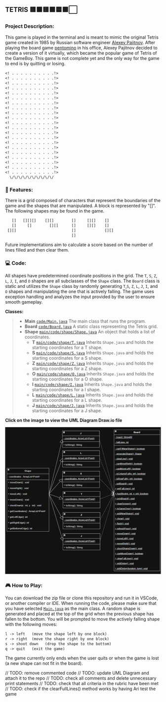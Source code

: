## TETRIS 🟥🟧🟨🟩🟦🟪⬜

### Project Description:
This game is played in the terminal and is meant to mimic the original Tetris game created in 1985 by Russian software engineer [Alexey Pajitnov](<https://www.britannica.com/biography/Alexey-Pajitnov>). After playing the board game [pentomino](<https://web.ma.utexas.edu/users/smmg/archive/1997/radin.html>) in his office, Alexey Pajitnov decided to create a version of it virtually, which became the popular game of Tetris of the GameBoy. This game is not complete yet and the only way for the game to end is by quitting or losing.
```
<! . . . . . . . . . .!>
<! . . . . . . . . . .!>
<! . . . . . . . . . .!>
<! . . . . . . . . . .!>
<! . . . . . . . . . .!>
<! . . . . . . . . . .!>
<! . . . . . . . . . .!>
<! . . . . . . . . . .!>
<! . . . . . . . . . .!>
<! . . . . . . . . . .!>
<! . . . . . . . . . .!>
<! . . . . . . . . . .!>
<! . . . . . . . . . .!>
<! . . . . . . . . . .!>
<! . . . . . . . . . .!>
<! . . . . . . . . . .!>
<! . . . . . . . . . .!>
<! . . . . . . . . . .!>
<! . . . . . . . . . .!>
<! . . . . . . . . . .!>
<! . . . . . . . . . .!>
  \/\/\/\/\/\/\/\/\/\/
```

### 🔎 Features:
There is a grid composed of characters that represent the boundaries of the game and the shapes that are manipulated. A block is represented by "[]". The following shapes may be found in the game.
```
   []   [][][]    [][]        []     [][]    []        
   []     []        [][]      []     [][]    []
 [][]                         []             [][]
                              []
```
Future implementations aim to calculate a score based on the number of lines filled and then clear them.

### 💻 Code:
All shapes have predetermined coordinate positions in the grid. The `T`, `S`, `Z`, `L`, `J`, `I`, and `O` shapes are all subclasses of the `Shape` class. The `Board` class is static and utilizes the `Shape` class by randomly generating `T`,`S`, `Z`, `L`, `J`, `I`, and `O` shapes and manipulating the one that is actively falling. The game uses exception handling and analyzes the input provided by the user to ensure smooth gameplay.

__Classes:__
 > - **Main** [`code/Main.java`](<https://github.com/derp00monsta/Tetris/blob/main/code/Main.java>) The main class that runs the program.
 > - **Board** [`code/Board.java`](<https://github.com/derp00monsta/Tetris/blob/main/code/Board.java>) A static class representing the Tetris grid.
 > - **Shape** [`main/code/shape/Shape.java`](<https://github.com/derp00monsta/Tetris/blob/main/code/shapes/Shape.java>) An object that holds a list of coordinates.
 >   - **T** [`main/code/shape/T.java`](<https://github.com/derp00monsta/Tetris/blob/main/code/shapes/T.java>) Inherits `Shape.java` and holds the starting coordinates for a T shape.
 >   - **S** [`main/code/shape/S.java`](<https://github.com/derp00monsta/Tetris/blob/main/code/shapes/S.java>) Inherits `Shape.java` and holds the starting coordinates for a S shape.
 >   - **Z** [`main/code/shape/Z.java`](<https://github.com/derp00monsta/Tetris/blob/main/code/shapes/Z.java>) Inherits `Shape.java` and holds the starting coordinates for a Z shape.
 >   - **O** [`main/code/shape/O.java`](<https://github.com/derp00monsta/Tetris/blob/main/code/shapes/O.java>) Inherits `Shape.java` and holds the starting coordinates for a O shape.
 >   - **I** [`main/code/shape/I.java`](<https://github.com/derp00monsta/Tetris/blob/main/code/shapes/I.java>) Inherits `Shape.java` and holds the starting coordinates for a I shape.
 >   - **L** [`main/code/shape/L.java`](<https://github.com/derp00monsta/Tetris/blob/main/code/shapes/L.java>) Inherits `Shape.java` and holds the starting coordinates for a L shape. 
 >   - **J** [`main/code/shape/J.java`](<https://github.com/derp00monsta/Tetris/blob/main/code/shapes/J.java>) Inherits `Shape.java` and holds the starting coordinates for a J shape.

 **Click on the image to view the UML Diagram Draw.io file**

 [<img src=UML.png>](<https://drive.google.com/file/d/1aZk0wBqmtG04Wr5Ft8qcC6oOq2NXwp34/view?usp=sharing>)

### 🎮 How to Play:
You can download the zip file or clone this repository and run it in VSCode, or another compiler or IDE. When running the code, please make sure that you have selected [`Main.java`](<https://github.com/derp00monsta/Tetris/blob/main/code/Main.java>) as the main class. A random shape is generated and placed at the top of the grid when the previous shape has fallen to the bottom. You will be prompted to move the actively falling shape with the following moves: 
```
l -> left   (move the shape left by one block)
r -> right  (move the shape right by one block)
s -> shoot down   (drop the shape to the bottom)
q -> quit   (exit the game)
```
The game currently only ends when the user quits or when the game is lost (a new shape can not fit in the board).

// TODO: remove commented code
// TODO: update UML Diagram and attach it to the repo
// TODO: check all comments and delete unnecessary print statements
// TODO: check that all criteria in the rubric have been met
// TODO: check if the clearFullLines() method works by having Ari test the game